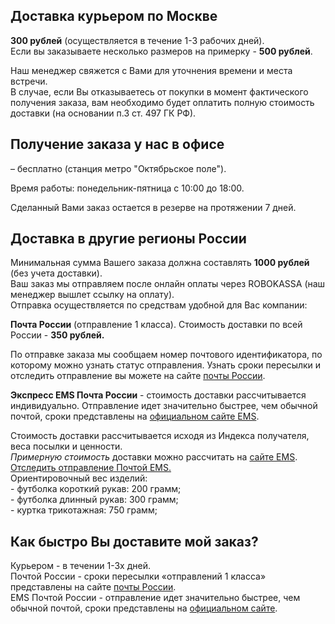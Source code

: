 
<div class="row">
<div class="about__col about__col--article col-12 col-sm-6 col-lg-3">
  <div class="about__figure about__figure--padding-bottom">
    <img src="static/img/article/delivery/delivery__pic1.jpg" alt="" class="about__img">
  </div>
</div>
<div class="about__col about__col--article col-12 col-sm-6 col-lg-3">
  <div class="heading heading--h4">
    <h2>Доставка курьером по Москве </h2>
  </div>
  <p><b>300 рублей</b> (осуществляется в течение 1-3 рабочих дней).<br>
    Если вы заказываете несколько размеров на примерку - <b>500 рублей</b>.</p>
  <p>Наш менеджер свяжется с Вами для уточнения времени и места встречи.<br>
    В случае, если Вы отказываетесь от покупки в момент фактического получения заказа, вам необходимо будет оплатить
    полную стоимость доставки (на основании п.3 ст. 497 ГК РФ).</p>
  <div class="heading heading--h4">
    <h2>Получение заказа у нас в офисе</h2>
  </div>
  <p>– бесплатно (станция метро "Октябрьское поле").</p>
  <p>Время работы: понедельник-пятница с 10:00 до 18:00.</p>
  <p>Сделанный Вами заказ остается в резерве на протяжении 7 дней.</p>
</div>
<div class="about__col about__col--article col-12 col-sm-6 col-lg-3">
  <div class="heading heading--h4">
    <h2>Доставка в другие регионы России</h2>
  </div>
  <p>Минимальная сумма Вашего заказа должна составлять <b>1000 рублей</b> (без учета доставки).<br>
    Ваш заказ мы отправляем после онлайн оплаты через ROBOKASSA (наш менеджер вышлет ссылку на оплату).<br>
    Отправка осуществляется по средствам удобной для Вас компании:</p>
  <p><b class="font-20">Почта России</b> (отправление 1 класса). Стоимость доставки по всей России - <b>350 рублей.</b>
  </p>
  <p>По отправке заказа мы сообщаем номер почтового идентификатора, по которому можно узнать статус отправления. Узнать
    сроки пересылки и отследить отправление вы можете на сайте <a
      href="http://www.russianpost.ru/rp/servise/ru/home/postuslug/1class/1class_deadline" target="_blank">почты
      России</a>.</p>
  <p><b class="font-20">Экспресс EMS Почта России</b> - стоимость доставки рассчитывается индивидуально. Отправление
    идет значительно быстрее, чем обычной почтой, сроки представлены на <a
      href="http://www.emspost.ru/ru/tarifi_sroki/term/" target="_blank">официальном сайте EMS</a>. </p>
</div>
<div class="about__col about__col--article col-12 col-sm-6 col-lg-3">
  <p>Стоимость доставки рассчитывается исходя из Индекса получателя, веса посылки и ценности.<br>
    <em>Примерную стоимость</em> доставки можно рассчитать на <a href="http://www.emspost.ru/ru/calc/" target="_blank">сайте
      EMS</a>. <a href="http://www.emspost.ru/ru/tracking/" target="_blank">Отследить отправление Почтой EMS.</a><br>
    Ориентировочный вес изделий:<br>
    - футболка короткий рукав: 200 грамм;<br>
    - футболка длинный рукав: 300 грамм;<br>
    - куртка трикотажная: 750 грамм;</p>
  <div class="heading heading--h4">
    <h2>Как быстро Вы доставите мой заказ?</h2>
  </div>
  <p><span class="accent">Курьером</span> - в течении 1-3х дней.<br>
    <span class="accent">Почтой России</span> - сроки пересылки «отправлений 1 класса» представлены на сайте <a
      href="http://www.russianpost.ru/rp/servise/ru/home/postuslug/1class/1class_deadline" target="_blank">почты
      России</a>.<br>
    <span class="accent">EMS Почтой России</span> - отправление идет значительно быстрее, чем обычной почтой, сроки
    представлены на <a href="http://www.emspost.ru/ru/tarifi_sroki/term/" target="_blank">официальном сайте</a>.</p>
</div>
</div>
